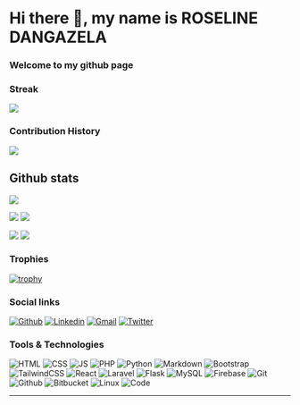 <h1>Hi there 👋, my name is ROSELINE DANGAZELA</h1>


### Welcome to my github page


<!--
### ⚡ Daily quote: 
<!--STARTS_HERE_QUOTE_README--
<i>❝“I see little commercial potential for the Internet for at least ten years.”— Bill Gates, 1994   ❞</i>
<!--ENDS_HERE_QUOTE_README-->



<!--
### Musical vibes

![Spotify recently played](https://spotify-recently-played-readme.vercel.app/api?user=jnmtkgm9g3byjiiftxmv9hfe6&unique={true|1|on|yes})
-->

### Streak

<a href="https://github-readme-streak-stats.herokuapp.com/?user=LynneDC">
  <img align="center" src="https://github-readme-streak-stats.herokuapp.com/?user=LynneDC" />
</a>

<br>

### Contribution History
![](http://github-profile-summary-cards.vercel.app/api/cards/profile-details?username=LynneDC&theme=default)

## Github stats


[![](https://raw.githubusercontent.com/LynneDC/LynneDC/version-2/profile-summary-card-output/github/0-profile-details.svg)](https://github.com/vn7n24fzkq/github-profile-summary-cards)




![](http://github-profile-summary-cards.vercel.app/api/cards/repos-per-language?username=LynneDC&theme=default) ![](http://github-profile-summary-cards.vercel.app/api/cards/most-commit-language?username=LynneDC&theme=default)

![](http://github-profile-summary-cards.vercel.app/api/cards/stats?username=LynneDC&theme=default) ![](http://github-profile-summary-cards.vercel.app/api/cards/productive-time?username=LynneDC&theme=default&utcOffset=8)




### Trophies
[![trophy](https://github-profile-trophy.vercel.app/?username=LynneDC&column=7)](https://github.com/ryo-ma/github-profile-trophy)

### Social links

[![Github](https://img.shields.io/badge/Github-000000?&style=for-the-badge&logo=github&logoColor=white)](https://github.com/LynneDC)
[![Linkedin](https://img.shields.io/badge/linkedin-%230077B5.svg?&style=for-the-badge&logo=linkedin&logoColor=white)](https://www.linkedin.com/in/roseline-dangazela-441015210?)
[![Gmail](https://img.shields.io/badge/gmail-D14836?&style=for-the-badge&logo=gmail&logoColor=white)](roselinedc1308@gmail.com)
[![Twitter](https://img.shields.io/badge/twitter-%231DA1F2.svg?&style=for-the-badge&logo=twitter&logoColor=white)](https://twitter.com/AdjoviPericles)
<!--
[![Stack Overflow](https://img.shields.io/badge/-Stackoverflow-FE7A16?style=for-the-badge&logo=stack-overflow&logoColor=white)](https://stackoverflow.com/users/20678184/oduse-david)
[![Dev.to blog](https://img.shields.io/badge/dev.to-0A0A0A?style=for-the-badge&logo=dev.to&logoColor=white)](https://dev.to/KingDavidJnr/) 
[![CodePen](https://img.shields.io/badge/Codepen-000000?style=for-the-badge&logo=codepen&logoColor=white)](https://codepen.io/KingDavidJnr)-->



### Tools & Technologies

![HTML](https://img.shields.io/badge/html5-%23E34F26.svg?style=for-the-badge&logo=html5&logoColor=white) ![CSS](https://img.shields.io/badge/css3-%231572B6.svg?style=for-the-badge&logo=css3&logoColor=white) ![JS](https://img.shields.io/badge/javascript-%23323330.svg?style=for-the-badge&logo=javascript&logoColor=%23F7DF1E) ![PHP](https://img.shields.io/badge/php-%23777BB4.svg?style=for-the-badge&logo=php&logoColor=white)
![Python](https://img.shields.io/badge/python-%2314354C.svg?style=for-the-badge&logo=python&logoColor=white) ![Markdown](https://img.shields.io/badge/markdown-%23000000.svg?style=for-the-badge&logo=markdown&logoColor=white)
![Bootstrap](https://img.shields.io/badge/bootstrap-%23563D7C.svg?style=for-the-badge&logo=bootstrap&logoColor=white) ![TailwindCSS](https://img.shields.io/badge/tailwindcss-%2338B2AC.svg?style=for-the-badge&logo=tailwind-css&logoColor=white) ![React](https://img.shields.io/badge/React-20232A?style=for-the-badge&logo=react&logoColor=61DAFB) ![Laravel](https://img.shields.io/badge/laravel-%23FF2D20.svg?style=for-the-badge&logo=laravel&logoColor=white) ![Flask](https://img.shields.io/badge/flask-%23000.svg?style=for-the-badge&logo=flask&logoColor=white)
![MySQL](https://img.shields.io/badge/mysql-%2300f.svg?style=for-the-badge&logo=mysql&logoColor=white) ![Firebase](https://img.shields.io/badge/firebase-%23039BE5.svg?style=for-the-badge&logo=firebase)
![Git](https://img.shields.io/badge/git-%23F05033.svg?style=for-the-badge&logo=git&logoColor=white)  ![Github](https://img.shields.io/badge/github-%23121011.svg?style=for-the-badge&logo=github&logoColor=white) ![Bitbucket](https://img.shields.io/badge/bitbucket-%230047B3.svg?style=for-the-badge&logo=bitbucket&logoColor=white)
![Linux](https://img.shields.io/badge/Linux-FCC624?style=for-the-badge&logo=linux&logoColor=black) ![Code](https://img.shields.io/badge/VisualStudioCode-0078d7.svg?style=for-the-badge&logo=visual-studio-code&logoColor=white)




<hr>
